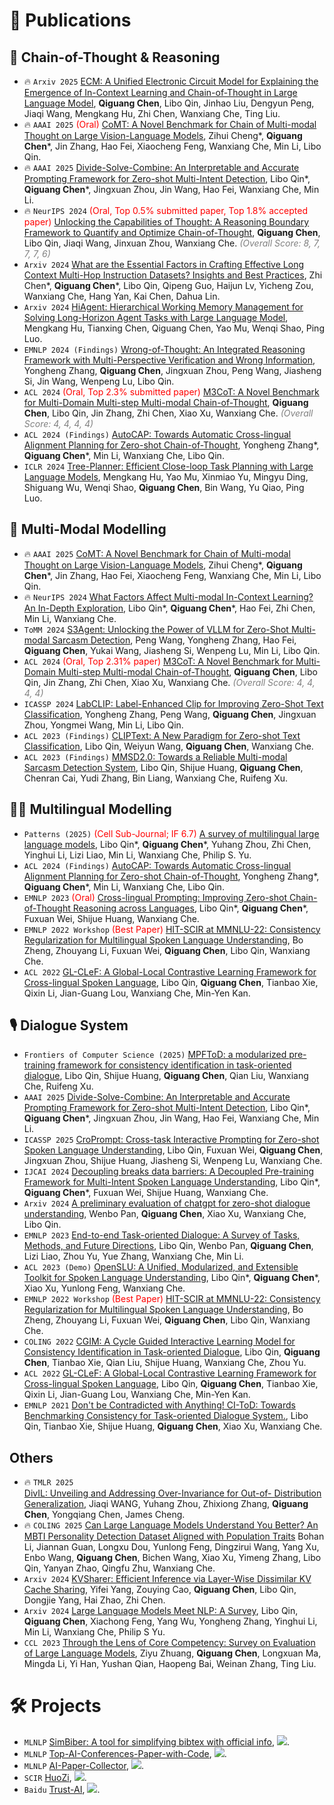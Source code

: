 <!--
 * @Author: Qiguang Chen
 * @LastEditors: Qiguang Chen
 * @Date: 2023-10-11 00:50:08
 * @LastEditTime: 2025-02-12 17:20:39
 * @Description: 
 * 
-->

# 📝 Publications
## 🎯 Chain-of-Thought & Reasoning
- 🔥 ``Arxiv 2025`` [ECM: A Unified Electronic Circuit Model for Explaining the Emergence of In-Context Learning and Chain-of-Thought in Large Language Model](https://arxiv.org/abs/2502.03325), **Qiguang Chen**, Libo Qin, Jinhao Liu, Dengyun Peng, Jiaqi Wang, Mengkang Hu, Zhi Chen, Wanxiang Che, Ting Liu.
- 🔥 ``AAAI 2025`` <span style="color:red">(Oral)</span> [CoMT: A Novel Benchmark for Chain of Multi-modal Thought on Large Vision-Language Models](https://arxiv.org/abs/2412.12932), Zihui Cheng\*, **Qiguang Chen**\*, Jin Zhang, Hao Fei, Xiaocheng Feng, Wanxiang Che, Min Li, Libo Qin. 
- 🔥 ``AAAI 2025`` [Divide-Solve-Combine: An Interpretable and Accurate Prompting Framework for Zero-shot Multi-Intent Detection](https://xxx), Libo Qin\*, **Qiguang Chen**\*, Jingxuan Zhou, Jin Wang, Hao Fei, Wanxiang Che, Min Li.
- 🔥 ``NeurIPS 2024`` <span style="color:red">(Oral, Top 0.5% submitted paper, Top 1.8% accepted paper)</span> [Unlocking the Capabilities of Thought: A Reasoning Boundary Framework to Quantify and Optimize Chain-of-Thought](https://arxiv.org/abs/2410.05695), **Qiguang Chen**, Libo Qin, Jiaqi Wang, Jinxuan Zhou, Wanxiang Che. <span style="color:gray"><i>(Overall Score: 8, 7, 7, 7, 6)</i></span>
- ``Arxiv 2024`` [What are the Essential Factors in Crafting Effective Long Context Multi-Hop Instruction Datasets? Insights and Best Practices](https://arxiv.org/pdf/2409.01893), Zhi Chen\*, **Qiguang Chen**\*, Libo Qin, Qipeng Guo, Haijun Lv, Yicheng Zou, Wanxiang Che, Hang Yan, Kai Chen, Dahua Lin.
- ``Arxiv 2024`` [HiAgent: Hierarchical Working Memory Management for Solving Long-Horizon Agent Tasks with Large Language Model](https://arxiv.org/pdf/2408.09559), Mengkang Hu, Tianxing Chen, Qiguang Chen, Yao Mu, Wenqi Shao, Ping Luo.
- ``EMNLP 2024 (Findings)`` [Wrong-of-Thought: An Integrated Reasoning Framework with Multi-Perspective Verification and Wrong Information](https://arxiv.org/abs/2410.04463), Yongheng Zhang, **Qiguang Chen**, Jingxuan Zhou, Peng Wang, Jiasheng Si, Jin Wang, Wenpeng Lu, Libo Qin.
- ``ACL 2024`` <span style="color:red">(Oral, Top 2.3% submitted paper)</span> [M3CoT: A Novel Benchmark for
Multi-Domain Multi-step Multi-modal Chain-of-Thought](https://aclanthology.org/2024.acl-long.446.pdf), **Qiguang Chen**, Libo Qin, Jin Zhang, Zhi Chen, Xiao Xu, Wanxiang Che. <span style="color:gray"><i>(Overall Score: 4, 4, 4, 4)</i></span>
- ``ACL 2024 (Findings)`` [AutoCAP: Towards Automatic Cross-lingual Alignment Planning for Zero-shot Chain-of-Thought](https://aclanthology.org/2024.findings-acl.546.pdf), Yongheng Zhang\*, **Qiguang Chen**\*, Min Li, Wanxiang Che, Libo Qin.
- ``ICLR 2024`` [Tree-Planner: Efficient Close-loop Task Planning with Large Language Models](https://arxiv.org/abs/2310.08582), Mengkang Hu, Yao Mu, Xinmiao Yu, Mingyu Ding, Shiguang Wu, Wenqi Shao, **Qiguang Chen**, Bin Wang, Yu Qiao, Ping Luo.

## 👀 Multi-Modal Modelling
- 🔥 ``AAAI 2025`` [CoMT: A Novel Benchmark for Chain of Multi-modal Thought on Large Vision-Language Models](https://arxiv.org/abs/2412.12932), Zihui Cheng\*, **Qiguang Chen**\*, Jin Zhang, Hao Fei, Xiaocheng Feng, Wanxiang Che, Min Li, Libo Qin.
- 🔥 ``NeurIPS 2024`` [What Factors Affect Multi-modal In-Context Learning? An In-Depth Exploration](https://openreview.net/forum?id=REVdYKGcfb), Libo Qin\*, **Qiguang Chen**\*, Hao Fei, Zhi Chen, Min Li, Wanxiang Che.
- ``ToMM 2024`` [S3Agent: Unlocking the Power of VLLM for Zero-Shot Multi-modal Sarcasm Detection](https://dl.acm.org/doi/pdf/10.1145/3690642), Peng Wang, Yongheng Zhang, Hao Fei, **Qiguang Chen**, Yukai Wang, Jiasheng Si, Wenpeng Lu, Min Li, Libo Qin.
- ``ACL 2024`` <span style="color:red">(Oral, Top 2.31% paper)</span> [M3CoT: A Novel Benchmark for
Multi-Domain Multi-step Multi-modal Chain-of-Thought](https://aclanthology.org/2024.acl-long.446.pdf), **Qiguang Chen**, Libo Qin, Jin Zhang, Zhi Chen, Xiao Xu, Wanxiang Che. <span style="color:gray"><i>(Overall Score: 4, 4, 4, 4)</i></span>
- ``ICASSP 2024`` [LabCLIP: Label-Enhanced Clip for Improving Zero-Shot Text Classification](https://ieeexplore.ieee.org/abstract/document/10446865/), Yongheng Zhang, Peng Wang, **Qiguang Chen**, Jingxuan Zhou, Yongmei Wang, Min Li, Libo Qin.
- ``ACL 2023 (Findings)`` [CLIPText: A New Paradigm for Zero-shot Text Classification](https://aclanthology.org/2023.findings-acl.69/), Libo Qin, Weiyun Wang, **Qiguang Chen**, Wanxiang Che.
- ``ACL 2023 (Findings)`` [MMSD2.0: Towards a Reliable Multi-modal Sarcasm Detection System](https://aclanthology.org/2023.findings-acl.689/), Libo Qin, Shijue Huang, **Qiguang Chen**, Chenran Cai, Yudi Zhang, Bin Liang, Wanxiang Che, Ruifeng Xu.


## 🏳️‍🌈 Multilingual Modelling
- ``Patterns (2025)`` <span style="color:red">(Cell Sub-Journal; IF 6.7)</span> [A survey of multilingual large language models](https://www.cell.com/patterns/fulltext/S2666-3899(24)00290-3), Libo Qin\*, **Qiguang Chen**\*, Yuhang Zhou, Zhi Chen, Yinghui Li, Lizi Liao, Min Li, Wanxiang Che, Philip S. Yu.
- ``ACL 2024 (Findings)`` [AutoCAP: Towards Automatic Cross-lingual Alignment Planning for Zero-shot Chain-of-Thought](https://aclanthology.org/2024.findings-acl.546.pdf), Yongheng Zhang\*, **Qiguang Chen**\*, Min Li, Wanxiang Che, Libo Qin.
- ``EMNLP 2023`` <span style="color:red">(Oral)</span> [Cross-lingual Prompting: Improving Zero-shot Chain-of-Thought Reasoning across Languages](https://arxiv.org/abs/2310.14799), Libo Qin\*, **Qiguang Chen**\*, Fuxuan Wei, Shijue Huang, Wanxiang Che.
- ``EMNLP 2022 Workshop`` <span style="color:red">(Best Paper)</span> [HIT-SCIR at MMNLU-22: Consistency Regularization for Multilingual Spoken Language Understanding](https://aclanthology.org/2022.mmnlu-1.4.pdf), Bo Zheng, Zhouyang Li, Fuxuan Wei, **Qiguang Chen**, Libo Qin, Wanxiang Che.
- ``ACL 2022`` [GL-CLeF: A Global-Local Contrastive Learning Framework for Cross-lingual Spoken Language](https://aclanthology.org/2022.acl-long.191.pdf), Libo Qin, **Qiguang Chen**, Tianbao Xie, Qixin Li, Jian-Guang Lou, Wanxiang Che, Min-Yen Kan.

## 🎙️ Dialogue System
- ``Frontiers of Computer Science (2025)`` [MPFToD: a modularized pre-training framework for consistency identification in task-oriented dialogue](https://link.springer.com/article/10.1007/s11704-024-3778-9), Libo Qin, Shijue Huang, **Qiguang Chen**, Qian Liu, Wanxiang Che, Ruifeng Xu.
- ``AAAI 2025`` [Divide-Solve-Combine: An Interpretable and Accurate Prompting Framework for Zero-shot Multi-Intent Detection](https://xxx), Libo Qin\*, **Qiguang Chen**\*, Jingxuan Zhou, Jin Wang, Hao Fei, Wanxiang Che, Min Li.
- ``ICASSP 2025`` [CroPrompt: Cross-task Interactive Prompting for Zero-shot Spoken Language Understanding](https://arxiv.org/pdf/2406.10505), Libo Qin, Fuxuan Wei, **Qiguang Chen**, Jingxuan Zhou, Shijue Huang, Jiasheng Si, Wenpeng Lu, Wanxiang Che.
- ``IJCAI 2024`` [Decoupling breaks data barriers: A Decoupled Pre-training Framework for Multi-Intent Spoken Language Understanding](https://aclanthology.org/2024.findings-acl.546.pdf), Libo Qin\*, **Qiguang Chen**\*, Fuxuan Wei, Shijue Huang, Wanxiang Che.
- ``Arxiv 2024`` [A preliminary evaluation of chatgpt for zero-shot dialogue understanding](https://arxiv.org/abs/2304.04256), Wenbo Pan, **Qiguang Chen**, Xiao Xu, Wanxiang Che, Libo Qin.
- ``EMNLP 2023`` [End-to-end Task-oriented Dialogue: A Survey of Tasks, Methods, and Future Directions](https://arxiv.org/abs/2311.09008), Libo Qin, Wenbo Pan, **Qiguang Chen**, Lizi Liao, Zhou Yu, Yue Zhang, Wanxiang Che, Min Li.
- ``ACL 2023 (Demo)`` [OpenSLU: A Unified, Modularized, and Extensible Toolkit for Spoken Language Understanding](https://aclanthology.org/2023.acl-demo.9/), Libo Qin\*, **Qiguang Chen**\*, Xiao Xu, Yunlong Feng, Wanxiang Che.
- ``EMNLP 2022 Workshop`` <span style="color:red">(Best Paper)</span> [HIT-SCIR at MMNLU-22: Consistency Regularization for Multilingual Spoken Language Understanding](https://aclanthology.org/2022.mmnlu-1.4.pdf), Bo Zheng, Zhouyang Li, Fuxuan Wei, **Qiguang Chen**, Libo Qin, Wanxiang Che.
- ``COLING 2022`` [CGIM: A Cycle Guided Interactive Learning Model for Consistency Identification in Task-oriented Dialogue](https://aclanthology.org/2022.coling-1.37.pdf), Libo Qin, **Qiguang Chen**, Tianbao Xie, Qian Liu, Shijue Huang, Wanxiang Che, Zhou Yu.
- ``ACL 2022`` [GL-CLeF: A Global-Local Contrastive Learning Framework for Cross-lingual Spoken Language](https://aclanthology.org/2022.acl-long.191.pdf), Libo Qin, **Qiguang Chen**, Tianbao Xie, Qixin Li, Jian-Guang Lou, Wanxiang Che, Min-Yen Kan.
- ``EMNLP 2021`` [Don't be Contradicted with Anything! CI-ToD: Towards Benchmarking Consistency for Task-oriented Dialogue System.](https://aclanthology.org/2021.emnlp-main.182.pdf), Libo Qin, Tianbao Xie, Shijue Huang, **Qiguang Chen**, Xiao Xu, Wanxiang Che.

## Others
- 🔥 ``TMLR 2025`` 	
[DivIL: Unveiling and Addressing Over-Invariance for Out-of- Distribution Generalization](), Jiaqi WANG, Yuhang Zhou, Zhixiong Zhang, **Qiguang Chen**, Yongqiang Chen, James Cheng.
- 🔥 ``COLING 2025`` [Can Large Language Models Understand You Better? An MBTI Personality Detection Dataset Aligned with Population Traits](https://aclanthology.org/2025.coling-main.339/) Bohan Li, Jiannan Guan, Longxu Dou, Yunlong Feng, Dingzirui Wang, Yang Xu, Enbo Wang, **Qiguang Chen**, Bichen Wang, Xiao Xu, Yimeng Zhang, Libo Qin, Yanyan Zhao, Qingfu Zhu, Wanxiang Che.
- ``Arxiv 2024`` [KVSharer: Efficient Inference via Layer-Wise Dissimilar KV Cache Sharing](https://arxiv.org/abs/2410.18517), Yifei Yang, Zouying Cao, **Qiguang Chen**, Libo Qin, Dongjie Yang, Hai Zhao, Zhi Chen.
- ``Arxiv 2024`` [Large Language Models Meet NLP: A Survey](https://arxiv.org/abs/2405.12819), Libo Qin, **Qiguang Chen**, Xiachong Feng, Yang Wu, Yongheng Zhang, Yinghui Li, Min Li, Wanxiang Che, Philip S Yu.
- ``CCL 2023`` [Through the Lens of Core Competency: Survey on Evaluation of Large Language Models](https://aclanthology.org/2023.ccl-2.pdf#page=93), Ziyu Zhuang, **Qiguang Chen**, Longxuan Ma, Mingda Li, Yi Han, Yushan Qian, Haopeng Bai, Weinan Zhang, Ting Liu.



# 🛠️ Projects
- ``MLNLP`` [SimBiber: A tool for simplifying bibtex with official info](https://github.com/MLNLP-World/SimBiber), ![](https://img.shields.io/github/stars/MLNLP-World/SimBiber).
- ``MLNLP`` [Top-AI-Conferences-Paper-with-Code](https://github.com/MLNLP-World/Top-AI-Conferences-Paper-with-Code), ![](https://img.shields.io/github/stars/MLNLP-World/Top-AI-Conferences-Paper-with-Code).
- ``MLNLP`` [AI-Paper-Collector](https://github.com/MLNLP-World/AI-Paper-Collector), ![](https://img.shields.io/github/stars/MLNLP-World/AI-Paper-collector).
- ``SCIR`` [HuoZi](https://github.com/HIT-SCIR/huozi), ![](https://img.shields.io/github/stars/HIT-SCIR/huozi).
- ``Baidu`` [Trust-AI](https://github.com/PaddlePaddle/TrustAI), ![](https://img.shields.io/github/stars/PaddlePaddle/TrustAI).
